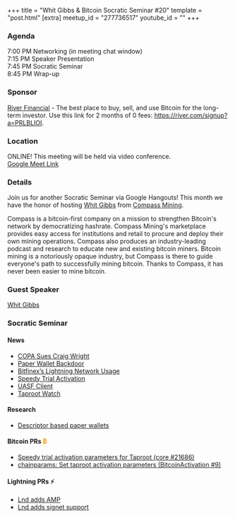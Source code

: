 +++
title = "Whit Gibbs & Bitcoin Socratic Seminar #20"
template = "post.html"
[extra]
meetup_id = "277736517"
youtube_id = ""
+++

### Agenda  

7:00 PM Networking (in meeting chat window)  
7:15 PM Speaker Presentation  
7:45 PM Socratic Seminar  
8:45 PM Wrap-up  

### Sponsor  

[River Financial](https://river.com/) - The best place to buy, sell, and use Bitcoin for the 
long-term investor. Use this link for 2 months of 0 fees: <https://river.com/signup?a=PRLBLIOI>.

 ### Location  

ONLINE! This meeting will be held via video conference.  
[Google Meet Link](https://meet.google.com/tdz-bkpi-obs)

### Details  

Join us for another Socratic Seminar via Google Hangouts! This month we have the honor of hosting 
[Whit Gibbs] from [Compass Mining].

Compass is a bitcoin-first company on a mission to strengthen Bitcoin's network by democratizing 
hashrate. Compass Mining's marketplace provides easy access for institutions and retail to procure 
and deploy their own mining operations. Compass also produces an industry-leading podcast and 
research to educate new and existing bitcoin miners. Bitcoin mining is a notoriously opaque 
industry, but Compass is there to guide everyone's path to successfully mining bitcoin. Thanks to 
Compass, it has never been easier to mine bitcoin.

### Guest Speaker

[Whit Gibbs]

[Whit Gibbs]: https://twitter.com/BitcoinBroski
[Compass Mining]: https://twitter.com/Compass_Mining

### Socratic Seminar

#### News

- [COPA Sues Craig Wright](https://twitter.com/CoinDesk/status/1381644434077540352)
- [Paper Wallet Backdoor](https://www.coindesk.com/bitcoinpaperwallet-back-door-missing-funds-research)
- [Bitfinex’s Lightning Network Usage](https://twitter.com/paoloardoino/status/1363104699935838208)
- [Speedy Trial Activation](https://gist.github.com/michaelfolkson/92899f27f1ab30aa2ebee82314f8fe7f)
- [UASF Client](https://github.com/BitcoinActivation/bitcoin/releases/tag/v0.21.0%2Btaproot0.1rc1)
- [Taproot Watch](https://taproot.watch/)

#### Research  

- [Descriptor based paper wallets](https://bitcoindevkit.org/blog/2021/03/descriptor-based-paper-wallets/)

#### Bitcoin PRs <font color="#FF9900">₿</font>  

- [Speedy trial activation parameters for Taproot (core #21686)](https://github.com/bitcoin/bitcoin/pull/21686)
- [chainparams: Set taproot activation parameters (BitcoinActivation #9)](https://github.com/BitcoinActivation/bitcoin/pull/9)

#### Lightning PRs ⚡ 

- [Lnd adds AMP](https://github.com/lightningnetwork/lnd/pull/5108)
- [Lnd adds signet support](https://github.com/lightningnetwork/lnd/pull/5025)